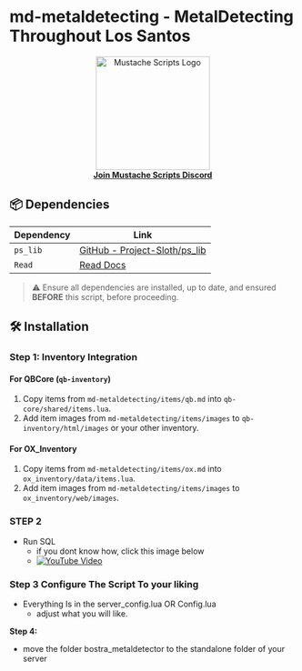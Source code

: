 #  md-metaldetecting - MetalDetecting Throughout Los Santos

<div align="center">
  <a href="https://discord.gg/sAMzrB4DDx">
    <img src="https://i.imgur.com/t65G9Z0.png" width="200" alt="Mustache Scripts Logo">
  </a>
  <br>
  <a href="https://discord.gg/sAMzrB4DDx"><strong>Join Mustache Scripts Discord</strong></a>
</div>


## 📦 Dependencies

| Dependency | Link |
|----------|------|
| `ps_lib` | [GitHub - Project-Sloth/ps_lib](https://github.com/Project-Sloth/ps_lib) |
| `Read`   | [Read Docs](https://letters.hookedonphonics.com/us/read-guaranteed-G14.html) |

> ⚠️ Ensure all dependencies are installed, up to date, and ensured **BEFORE** this script, before proceeding.


## 🛠️ Installation
### Step 1: Inventory Integration

#### For QBCore (`qb-inventory`)
1. Copy items from `md-metaldetecting/items/qb.md` into `qb-core/shared/items.lua`.
2. Add item images from `md-metaldetecting/items/images` to `qb-inventory/html/images` or your other inventory.

#### For OX_Inventory
1. Copy items from `md-metaldetecting/items/ox.md` into `ox_inventory/data/items.lua`.
2. Add item images from `md-metaldetecting/items/images` to  `ox_inventory/web/images`.


### STEP 2
- Run SQL
    - if you dont know how, click this image below
    - [![YouTube Video](https://img.youtube.com/vi/8QpFOluK_xo/hqdefault.jpg)](https://www.youtube.com/watch?v=8QpFOluK_xo)

### Step 3 Configure The Script To your liking
- Everything Is in the server_config.lua OR Config.lua
  - adjust what you will like.

**Step 4:**
- move the folder bostra_metaldetector to the standalone folder of your server